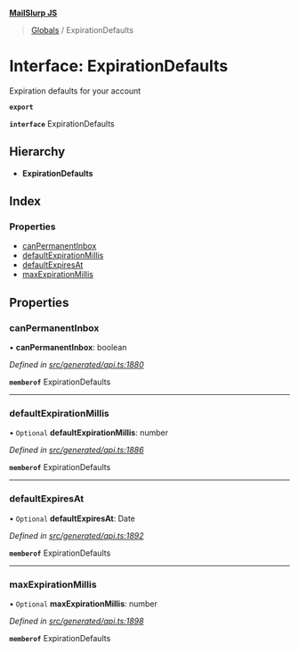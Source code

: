 **[MailSlurp JS](../README.md)**

> [Globals](../README.md) / ExpirationDefaults

# Interface: ExpirationDefaults

Expiration defaults for your account

**`export`** 

**`interface`** ExpirationDefaults

## Hierarchy

* **ExpirationDefaults**

## Index

### Properties

* [canPermanentInbox](expirationdefaults.md#canpermanentinbox)
* [defaultExpirationMillis](expirationdefaults.md#defaultexpirationmillis)
* [defaultExpiresAt](expirationdefaults.md#defaultexpiresat)
* [maxExpirationMillis](expirationdefaults.md#maxexpirationmillis)

## Properties

### canPermanentInbox

•  **canPermanentInbox**: boolean

*Defined in [src/generated/api.ts:1880](https://github.com/mailslurp/mailslurp-client/blob/a36d929/src/generated/api.ts#L1880)*

**`memberof`** ExpirationDefaults

___

### defaultExpirationMillis

• `Optional` **defaultExpirationMillis**: number

*Defined in [src/generated/api.ts:1886](https://github.com/mailslurp/mailslurp-client/blob/a36d929/src/generated/api.ts#L1886)*

**`memberof`** ExpirationDefaults

___

### defaultExpiresAt

• `Optional` **defaultExpiresAt**: Date

*Defined in [src/generated/api.ts:1892](https://github.com/mailslurp/mailslurp-client/blob/a36d929/src/generated/api.ts#L1892)*

**`memberof`** ExpirationDefaults

___

### maxExpirationMillis

• `Optional` **maxExpirationMillis**: number

*Defined in [src/generated/api.ts:1898](https://github.com/mailslurp/mailslurp-client/blob/a36d929/src/generated/api.ts#L1898)*

**`memberof`** ExpirationDefaults
